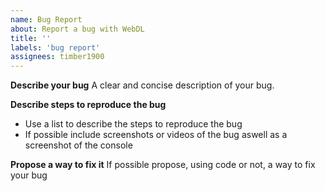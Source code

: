 ```yaml
---
name: Bug Report
about: Report a bug with WebDL
title: ''
labels: 'bug report'
assignees: timber1900
---
```


**Describe your bug**
A clear and concise description of your bug.

**Describe steps to reproduce the bug**
- Use a list to describe the steps to reproduce the bug
- If possible include screenshots or videos of the bug aswell as a screenshot of the console

**Propose a way to fix it**
If possible propose, using code or not, a way to fix your bug
